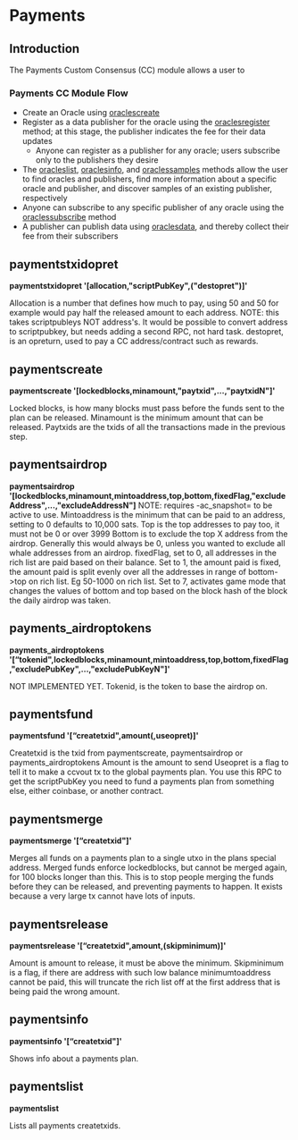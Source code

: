 # Payments

## Introduction

The Payments Custom Consensus (CC) module allows a user to

### Payments CC Module Flow

- Create an Oracle using [oraclescreate](../customconsensus/oracles.html#oraclescreate)
- Register as a data publisher for the oracle using the [oraclesregister](../customconsensus/oracles.html#oraclesregister) method; at this stage, the publisher indicates the fee for their data updates
  - Anyone can register as a publisher for any oracle; users subscribe only to the publishers they desire
- The [oracleslist](../customconsensus/oracles.html#oraclelist), [oraclesinfo](../customconsensus/oracles.html#oraclesinfo), and [oraclessamples](../customconsensus/oracles.html#oraclessamples) methods allow the user to find oracles and publishers, find more information about a specific oracle and publisher, and discover samples of an existing publisher, respectively
- Anyone can subscribe to any specific publisher of any oracle using the [ oraclessubscribe](../customconsensus/oracles.html#oraclessubscribe) method
- A publisher can publish data using [oraclesdata](../customconsensus/oracles.html#oraclesdata), and thereby collect their fee from their subscribers

## paymentstxidopret

**paymentstxidopret '[allocation,"scriptPubKey",("destopret")]'**

Allocation is a number that defines how much to pay, using 50 and 50 for example would pay half the released amount to each address.
NOTE: this takes scriptpubleys NOT address's.
It would be possible to convert address to scriptpubkey, but needs adding a second RPC, not hard task.
destopret, is an opreturn, used to pay a CC address/contract such as rewards.

## paymentscreate

**paymentscreate '[lockedblocks,minamount,"paytxid",...,"paytxidN"]'**

Locked blocks, is how many blocks must pass before the funds sent to the plan can be released.
Minamount is the minimum amount that can be released.
Paytxids are the txids of all the transactions made in the previous step.

## paymentsairdrop

**paymentsairdrop '[lockedblocks,minamount,mintoaddress,top,bottom,fixedFlag,"excludeAddress",...,"excludeAddressN"]**
NOTE: requires -ac_snapshot= to be active to use.
Mintoaddress is the minimum that can be paid to an address, setting to 0 defaults to 10,000 sats.
Top is the top addresses to pay too, it must not be 0 or over 3999
Bottom is to exclude the top X address from the airdrop. Generally this would always be 0, unless you wanted to exclude all whale addresses from an airdrop.
fixedFlag, set to 0, all addresses in the rich list are paid based on their balance.
Set to 1, the amount paid is fixed, the amount paid is split evenly over all the addresses in range of bottom->top on rich list. Eg 50-1000 on rich list.
Set to 7, activates game mode that changes the values of bottom and top based on the block hash of the block the daily airdrop was taken.

## payments_airdroptokens

**payments_airdroptokens '[“tokenid",lockedblocks,minamount,mintoaddress,top,bottom,fixedFlag,"excludePubKey",...,"excludePubKeyN"]'**

NOT IMPLEMENTED YET.
Tokenid, is the token to base the airdrop on.

## paymentsfund

**paymentsfund '[“createtxid",amount(,useopret)]'**

Createtxid is the txid from paymentscreate, paymentsairdrop or payments_airdroptokens
Amount is the amount to send
Useopret is a flag to tell it to make a ccvout tx to the global payments plan. You use this RPC to get the scriptPubKey you need to fund a payments plan from something else, either coinbase, or another contract.

## paymentsmerge

**paymentsmerge '[“createtxid"]'**

Merges all funds on a payments plan to a single utxo in the plans special address.
Merged funds enforce lockedblocks, but cannot be merged again, for 100 blocks longer than this. This is to stop people merging the funds before they can be released, and preventing payments to happen. It exists because a very large tx cannot have lots of inputs.

## paymentsrelease

**paymentsrelease '[“createtxid",amount,(skipminimum)]'**

Amount is amount to release, it must be above the minimum.
Skipminimum is a flag, if there are address with such low balance minimumtoaddress cannot be paid, this will truncate the rich list off at the first address that is being paid the wrong amount.

## paymentsinfo

**paymentsinfo '[“createtxid"]'**

Shows info about a payments plan.

## paymentslist

**paymentslist**

Lists all payments createtxids.
